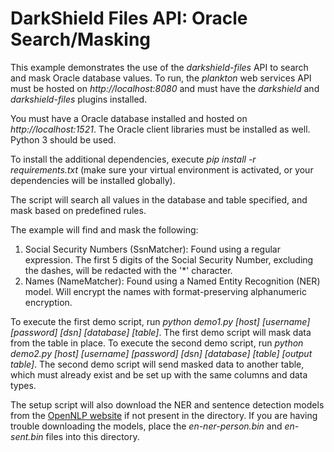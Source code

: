 # DarkShield Files API: Oracle Search/Masking

This example demonstrates the use of the *darkshield-files* API to search and mask Oracle database values. To run, the *plankton* web services API must be hosted on 
*http://localhost:8080* and must have the *darkshield* and *darkshield-files* plugins 
installed.

You must have a Oracle database installed and hosted on *http://localhost:1521*. The Oracle client libraries must be 
installed as well. Python 3 should be used.

To install the additional dependencies, execute *pip install -r requirements.txt* 
(make sure your virtual environment is activated, or your dependencies will 
be installed globally).

The script will search all values in the database and table specified, and mask based on predefined rules.

The example will find and mask the following:

1. Social Security Numbers (SsnMatcher): Found using a regular expression. The first 5 digits of the Social Security Number,
excluding the dashes, will be redacted with the '*' character.
2. Names (NameMatcher): Found using a Named Entity Recognition (NER) model. Will encrypt the names with 
format-preserving alphanumeric encryption.

To execute the first demo script, run *python demo1.py [host] [username] [password] [dsn] [database] [table]*.
The first demo script will mask data from the table in place.
To execute the second demo script, run *python demo2.py [host] [username] [password] [dsn] [database] [table] [output table]*. 
The second demo script will send masked data to another table, which must already exist and be set up with the same columns and data types.


The setup script will also download the NER and sentence detection models from the
[OpenNLP website](http://opennlp.sourceforge.net/models-1.5/) if not present in the
directory. If you are having trouble downloading the models, place the *en-ner-person.bin*
and *en-sent.bin* files into this directory.